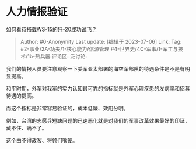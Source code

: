 # 人力情报验证
[如何看待搭载WS-15的歼-20成功试飞？](https://www.zhihu.com/question/609620166/answer/3106845137)

> Author: #0-Anonymity
> Last update: [编辑于 2023-07-06]
> Link:
> Tag:  #2-事业/2A-功夫/1-核心能力/信源管理 #4-世界史/4C-军事/1-军工与技术/1b-热兵器
> 评论区:
> 泛讨论:

我们的情报人员要注意观察一下美军亚太部署的海空军部队的待遇条件是不是有明显提高。

和平时期，外军对我军的实力认知最可靠的指标就是外军心理疾患的发病率和招募待遇的提高。

而这个指标是非常容易验证的，成本低廉、效用分明。

例如，台湾的志愿兵短缺问题的迅速恶化就是对我们的军事改革效果最好的印证，藏不住、瞒不了。

这个由不得政客、将领们嘴硬。
